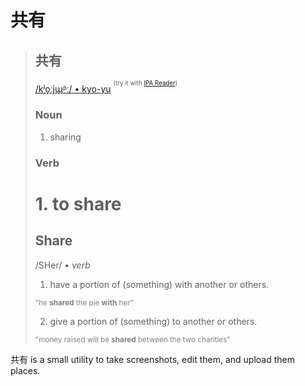 # 共有

> ## 共有
> [/kʲo̞ːjɯ̟ᵝː/ • kyo-yu](https://en.wiktionary.org/wiki/%E5%85%B1%E6%9C%89#Pronunciation_2') <sup><sup>(try it with [IPA Reader](http://ipa-reader.xyz))</sup></sup>
>
> ### Noun
> 1. sharing
>
> ### Verb
> # 1. to share
>
> ## Share
> /SHer/ • *verb*
> 1. have a portion of (something) with another or others.
>
> <small style="color:grey;">"he **shared** the pie **with** her"</small>
>
> 2. give a portion of (something) to another or others.
>
> <small style="color:grey;">"money raised will be **shared** between the two charities"</small>

共有 is a small utility to take screenshots, edit them, and upload them places.